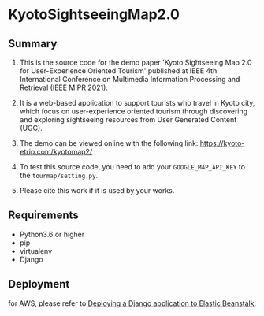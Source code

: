 # KyotoSightseeingMap2.0

## Summary
1. This is the source code for the demo paper 'Kyoto Sightseeing Map 2.0 for User-Experience Oriented Tourism' published at IEEE 4th International Conference on Multimedia Information Processing and Retrieval (IEEE MIPR 2021). 

2. It is a web-based application to support tourists who travel in Kyoto city, which focus on user-experience oriented tourism through discovering and exploring sightseeing resources from User Generated Content (UGC). 

3. The demo can be viewed online with the following link: https://kyoto-etrip.com/kyotomap2/

4. To test this source code, you need to add your `GOOGLE_MAP_API_KEY` to the `tourmap/setting.py`.

5. Please cite this work if it is used by your works.

## Requirements
- Python3.6 or higher
- pip
- virtualenv
- Django

## Deployment
for AWS, please refer to [Deploying a Django application to Elastic Beanstalk](https://docs.aws.amazon.com/elasticbeanstalk/latest/dg/create-deploy-python-django.html).
